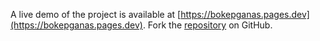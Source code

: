 A live demo of the project is available at [https://bokepganas.pages.dev](https://bokepganas.pages.dev).
Fork the [repository](https://github.com/keysorbawah/viralngewe) on GitHub.